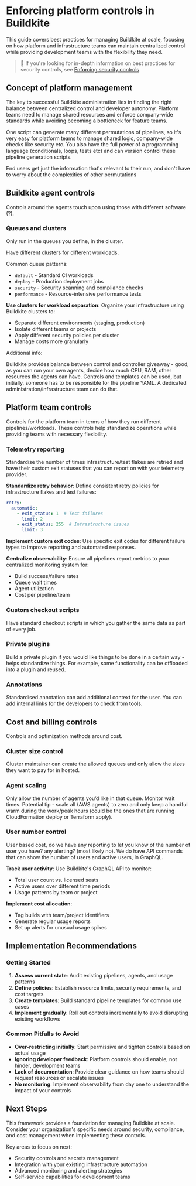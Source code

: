 # Enforcing platform controls in Buildkite

This guide covers best practices for managing Buildkite at scale, focusing on how platform and infrastructure teams can maintain centralized control while providing development teams with the flexibility they need.

> 📘
> If you're looking for in-depth information on best practices for security controls, see [Enforcing security controls](/docs/pipelines/security/enforcing-security-controls).

## Concept of platform management

The key to successful Buildkite administration lies in finding the right balance between centralized control and developer autonomy. Platform teams need to manage shared resources and enforce company-wide standards while avoiding becoming a bottleneck for feature teams.

One script can generate many different permutations of pipelines, so it's very easy for platform teams to manage shared logic, company-wide checks like security etc. You also have the full power of a programming language (conditionals, loops, tests etc) and can version control these pipeline generation scripts.

End users get just the information that's relevant to their run, and don't have to worry about the complexities of other permutations

## Buildkite agent controls

Controls around the agents touch upon using those with different software (?).

### Queues and clusters

Only run in the queues you define, in the cluster.

Have different clusters for different workloads.

Common queue patterns:
- `default` - Standard CI workloads
- `deploy` - Production deployment jobs
- `security` - Security scanning and compliance checks
- `performance` - Resource-intensive performance tests

**Use clusters for workload separation**: Organize your infrastructure using Buildkite clusters to:
- Separate different environments (staging, production)
- Isolate different teams or projects
- Apply different security policies per cluster
- Manage costs more granularly

Additional info:

Buildkite provides balance between control and controller giveaway - good, as you can run your own agents, decide how much CPU, RAM, other resources the agents can have.
Controls and templates can be used, but initially, someone has to be responsible for the pipeline YAML. A dedicated administration/infrastructure team can do that.

## Platform team controls

Controls for the platform team in terms of how they run different pipelines/workloads. These controls help standardize operations while providing teams with necessary flexibility.

### Telemetry reporting

Standardise the number of times infrastructure/test flakes are retried and have their custom exit statuses that you can report on with your telemetry provider.

**Standardize retry behavior**: Define consistent retry policies for infrastructure flakes and test failures:
```yaml
retry:
  automatic:
    - exit_status: 1  # Test failures
      limit: 2
    - exit_status: 255  # Infrastructure issues
      limit: 3
```

**Implement custom exit codes**: Use specific exit codes for different failure types to improve reporting and automated responses.

**Centralize observability**: Ensure all pipelines report metrics to your centralized monitoring system for:
- Build success/failure rates
- Queue wait times
- Agent utilization
- Cost per pipeline/team

### Custom checkout scripts

Have standard checkout scripts in which you gather the same data as part of every job.

### Private plugins

Build a private plugin if you would like things to be done in a certain way - helps standardize things. For example, some functionality can be offloaded into a plugin and reused.

### Annotations

Standardised annotation can add additional context for the user. You can add internal links for the developers to check from tools.

## Cost and billing controls

Controls and optimization methods around cost.

### Cluster size control

Cluster maintainer can create the allowed queues and only allow the sizes they want to pay for in hosted.

### Agent scaling

Only allow the number of agents you’d like in that queue. Monitor wait times.
Potential tip - scale all (AWS agents) to zero and only keep a handful warm during the work/peak hours (could be the ones that are running CloudFormation deploy or Terraform apply).

### User number control

User based cost, do we have any reporting to let you know of the number of user you have? any alerting? (most likely no).
We do have API commands that can show the number of users and active users, in GraphQL.

**Track user activity**: Use Buildkite's GraphQL API to monitor:
- Total user count vs. licensed seats
- Active users over different time periods
- Usage patterns by team or project

**Implement cost allocation**:
- Tag builds with team/project identifiers
- Generate regular usage reports
- Set up alerts for unusual usage spikes

## Implementation Recommendations

### Getting Started

1. **Assess current state**: Audit existing pipelines, agents, and usage patterns
2. **Define policies**: Establish resource limits, security requirements, and cost targets
3. **Create templates**: Build standard pipeline templates for common use cases
4. **Implement gradually**: Roll out controls incrementally to avoid disrupting existing workflows

### Common Pitfalls to Avoid

- **Over-restricting initially**: Start permissive and tighten controls based on actual usage
- **Ignoring developer feedback**: Platform controls should enable, not hinder, development teams
- **Lack of documentation**: Provide clear guidance on how teams should request resources or escalate issues
- **No monitoring**: Implement observability from day one to understand the impact of your controls

## Next Steps

This framework provides a foundation for managing Buildkite at scale. Consider your organization's specific needs around security, compliance, and cost management when implementing these controls.

Key areas to focus on next:
- Security controls and secrets management
- Integration with your existing infrastructure automation
- Advanced monitoring and alerting strategies
- Self-service capabilities for development teams
